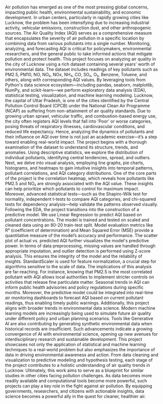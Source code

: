Air pollution has emerged as one of the most pressing global concerns, impacting public 
health, environmental sustainability, and economic development. In urban centers, particularly 
in rapidly growing cities like Lucknow, the problem has been intensifying due to increasing 
industrial activity, vehicular emissions, construction dust, and other anthropogenic sources. 
The Air Quality Index (AQI) serves as a comprehensive measure that encapsulates the severity 
of air pollution in a specific location by combining data from various pollutants into a single 
number. Monitoring, analyzing, and forecasting AQI is critical for policymakers, 
environmental researchers, and the general public to take informed actions that mitigate 
pollution and protect health. 
This project focuses on analyzing air quality in the city of Lucknow using a rich dataset 
containing several years' worth of environmental data. The dataset includes readings of key 
pollutants such as PM2.5, PM10, NO, NO₂, NOx, NH₃, CO, SO₂, O₃, Benzene, Toluene, and 
others, along with corresponding AQI values. By leveraging tools from Python's data science 
ecosystem—including pandas, seaborn, matplotlib, NumPy, and scikit-learn—we perform 
exploratory data analysis (EDA), statistical testing, visualization, and machine learning 
modeling. 
Lucknow, the capital of Uttar Pradesh, is one of the cities identified by the Central Pollution 
Control Board (CPCB) under the National Clean Air Programme (NCAP) as suffering from 
non-attainment of air quality standards. Due to growing urban sprawl, vehicular traffic, and 
combustion-based energy use, the city often registers AQI levels that fall into 'Poor' or worse 
categories, posing threats of respiratory illnesses, cardiovascular conditions, and reduced life 
expectancy. Hence, analyzing the dynamics of pollutants and their influence on AQI over time 
is not just an academic exercise—it’s a step toward enabling real-world impact. 
The project begins with a thorough examination of the dataset to understand its structure, 
trends, and anomalies. Using descriptive statistics, we explore the distribution of individual 
pollutants, identifying central tendencies, spread, and outliers. Next, we delve into visual 
analysis, employing line graphs, pie charts, histograms, and heatmaps to gain intuitive insights 
into temporal patterns, pollutant correlations, and AQI category distributions. 
One of the core parts of the project is the correlation heatmap, which reveals how pollutants 
like PM2.5 and NO₂ are strongly associated with the AQI value. These insights can help 
prioritize which pollutants to control for maximum impact. Moreover, advanced statistical 
tests—such as the Shapiro-Wilk test for normality, independent t-tests to compare AQI 
categories, and chi-squared tests for dependency analysis—help validate the patterns observed 
visually. 
Following the EDA, the project transitions into the construction of a predictive model. We use 
Linear Regression to predict AQI based on pollutant concentrations. The model is trained and 
tested on scaled and cleaned data using an 80-20 train-test split. Model evaluation metrics like 
R² (coefficient of determination) and Mean Squared Error (MSE) provide a quantitative 
measure of the model’s accuracy and performance. The scatter plot of actual vs. predicted AQI 
further visualizes the model's predictive power. 
In terms of data preprocessing, missing values are handled through appropriate imputation, and 
outlier detection is performed using Z-score analysis. This ensures the integrity of the model 
and the reliability of insights. StandardScaler is used for feature normalization, a crucial step 
for algorithms sensitive to the scale of data. 
The implications of this analysis are far-reaching. For instance, knowing that PM2.5 is the 
most correlated pollutant with AQI allows local authorities to implement stricter controls on 
activities that release fine particulate matter. Seasonal trends in AQI can inform public health 
advisories and policy regulations during specific months. Moreover, the predictive model 
could be integrated into real-time air monitoring dashboards to forecast AQI based on current 
pollutant readings, thus enabling timely public warnings. 
Additionally, this project aligns with broader trends in environmental data science. Modern 
machine learning models are increasingly being used to simulate future air quality under 
different policy and urban planning scenarios. Tools like Generative AI are also contributing 
by generating synthetic environmental data when historical records are insufficient. Such 
advancements indicate a growing convergence of AI with environmental science, opening up 
new avenues for interdisciplinary research and sustainable development. 
This project showcases not only the application of statistical and machine learning techniques 
to a real-world problem but also emphasizes the importance of data in driving environmental 
awareness and action. From data cleaning and visualization to predictive modeling and 
hypothesis testing, each stage of the project contributes to a holistic understanding of air 
quality trends in Lucknow. 
Ultimately, this work aims to serve as a blueprint for similar studies in other cities facing 
pollution challenges. As data becomes more readily available and computational tools become 
more powerful, such projects can play a key role in the fight against air pollution. By 
equipping governments, researchers, and citizens with actionable insights, data science 
becomes a powerful ally in the quest for cleaner, healthier air. 
